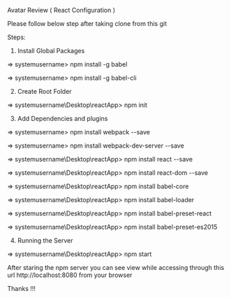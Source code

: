 Avatar Review ( React Configuration )

Please follow below step after taking clone from this git

Steps:

1. Install Global Packages

 => systemusername> npm install -g babel
 
 => systemusername> npm install -g babel-cli
 
2. Create Root Folder

 => systemusername\Desktop\reactApp> npm init
 
 
3. Add Dependencies and plugins

 => systemusername> npm install webpack --save
 
 => systemusername> npm install webpack-dev-server --save
 
 => systemusername\Desktop\reactApp> npm install react --save
 
 => systemusername\Desktop\reactApp> npm install react-dom --save
 
 => systemusername\Desktop\reactApp> npm install babel-core
 
 => systemusername\Desktop\reactApp> npm install babel-loader
 
 => systemusername\Desktop\reactApp> npm install babel-preset-react
 
 => systemusername\Desktop\reactApp> npm install babel-preset-es2015
 
 
4. Running the Server

 => systemusername\Desktop\reactApp> npm start 
 
 
After staring the npm server you can see view while accessing through this url http://localhost:8080 from your browser

Thanks !!!
 
